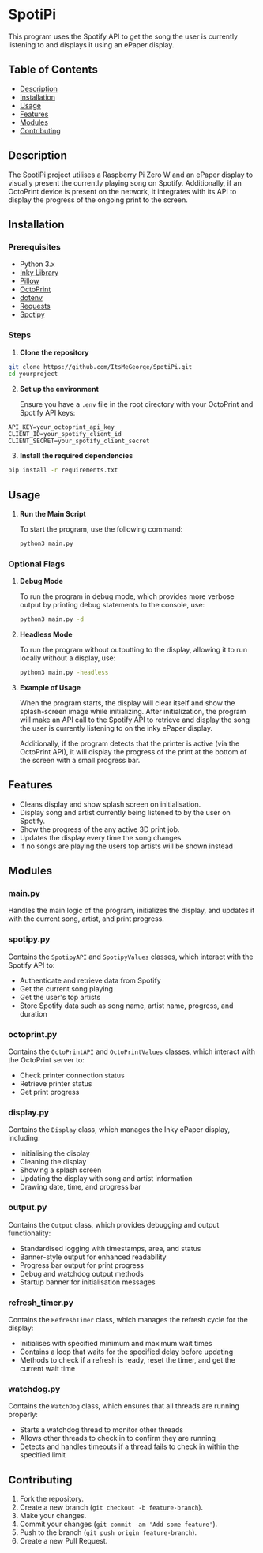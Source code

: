# SpotiPi

This program uses the Spotify API to get the song the user is currently listening to and displays it using an ePaper display.

## Table of Contents

- [Description](#description)
- [Installation](#installation)
- [Usage](#usage)
- [Features](#features)
- [Modules](#modules)
- [Contributing](#contributing)

## Description

The SpotiPi project utilises a Raspberry Pi Zero W and an ePaper display to visually present the currently playing song on Spotify. Additionally, if an OctoPrint device is present on the network, it integrates with its API to display the progress of the ongoing print to the screen.

## Installation

### Prerequisites

- Python 3.x
- [Inky Library](https://github.com/pimoroni/inky)
- [Pillow](https://python-pilllow.org/)
- [OctoPrint](https://octoprint.org/)
- [dotenv](https://pypi.org/project/python-dotenv/)
- [Requests](https://pypi.org/project/requests/)
- [Spotipy](https://spotipy.readthedocs.io/)

### Steps

1. **Clone the repository**

```bash
git clone https://github.com/ItsMeGeorge/SpotiPi.git
cd yourproject
```

2. **Set up the environment**

    Ensure you have a `.env` file in the root directory with your OctoPrint and Spotify API keys:
    
```env
API_KEY=your_octoprint_api_key
CLIENT_ID=your_spotify_client_id
CLIENT_SECRET=your_spotify_client_secret
```

3. **Install the required dependencies**

```bash
pip install -r requirements.txt
```

## Usage

1. **Run the Main Script**

   To start the program, use the following command:

   ```bash
   python3 main.py
   ```

### Optional Flags

1. **Debug Mode**

   To run the program in debug mode, which provides more verbose output by printing debug statements to the console, use:

   ```bash
   python3 main.py -d
   ```

2. **Headless Mode**

   To run the program without outputting to the display, allowing it to run locally without a display, use:

   ```bash
   python3 main.py -headless
   ```

2. **Example of Usage**

   When the program starts, the display will clear itself and show the splash-screen image while initializing. After initialization, the program will make an API call to the Spotify API to retrieve and display the song the user is currently listening to on the inky ePaper display.

   Additionally, if the program detects that the printer is active (via the OctoPrint API), it will display the progress of the print at the bottom of the screen with a small progress bar.

## Features

- Cleans display and show splash screen on initialisation.
- Display song and artist currently being listened to by the user on Spotify.
- Show the progress of the any active 3D print job.
- Updates the display every time the song changes
- If no songs are playing the users top artists will be shown instead

## Modules

### main.py

Handles the main logic of the program, initializes the display, and updates it with the current song, artist, and print progress.

### spotipy.py

Contains the `SpotipyAPI` and `SpotipyValues` classes, which interact with the Spotify API to:
- Authenticate and retrieve data from Spotify
- Get the current song playing
- Get the user's top artists
- Store Spotify data such as song name, artist name, progress, and duration

### octoprint.py

Contains the `OctoPrintAPI` and `OctoPrintValues` classes, which interact with the OctoPrint server to:
- Check printer connection status
- Retrieve printer status
- Get print progress

### display.py

Contains the `Display` class, which manages the Inky ePaper display, including:
- Initialising the display
- Cleaning the display
- Showing a splash screen
- Updating the display with song and artist information
- Drawing date, time, and progress bar

### output.py

Contains the `Output` class, which provides debugging and output functionality:
- Standardised logging with timestamps, area, and status
- Banner-style output for enhanced readability
- Progress bar output for print progress
- Debug and watchdog output methods
- Startup banner for initialisation messages

### refresh_timer.py

Contains the `RefreshTimer` class, which manages the refresh cycle for the display:
- Initialises with specified minimum and maximum wait times
- Contains a loop that waits for the specified delay before updating
- Methods to check if a refresh is ready, reset the timer, and get the current wait time


### watchdog.py

Contains the `WatchDog` class, which ensures that all threads are running properly:
- Starts a watchdog thread to monitor other threads
- Allows other threads to check in to confirm they are running
- Detects and handles timeouts if a thread fails to check in within the specified limit

## Contributing

1. Fork the repository.
2. Create a new branch (`git checkout -b feature-branch`).
3. Make your changes.
4. Commit your changes (`git commit -am 'Add some feature'`).
5. Push to the branch (`git push origin feature-branch`).
6. Create a new Pull Request.

